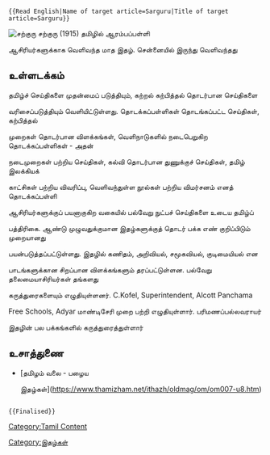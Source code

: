 ```{=mediawiki}
{{Read English|Name of target article=Sarguru|Title of target article=Sarguru}}
```
![சற்குரு](Om007.jpg "சற்குரு") சற்குரு (1915) தமிழில் ஆரம்பப்பள்ளி
ஆசிரியர்களுக்காக வெளிவந்த மாத இதழ். சென்னையில் இருந்து வெளிவந்தது

## உள்ளடக்கம்

தமிழ்ச் செய்திகளை முதன்மைப் படுத்தியும், கற்றல் கற்பித்தல் தொடர்பான செய்திகளை
வரிசைப்படுத்தியும் வெளியிட்டுள்ளது. தொடக்கப்பள்ளிகள் தொடங்கப்பட்ட செய்திகள், கற்பித்தல்
முறைகள் தொடர்பான விளக்கங்கள், வெளிநாடுகளில் நடைபெறுகிற தொடக்கப்பள்ளிகள் - அதன்
நடைமுறைகள் பற்றிய செய்திகள், கல்வி தொடர்பான துணுக்குச் செய்திகள், தமிழ் இலக்கியக்
காட்சிகள் பற்றிய விவரிப்பு, வெளிவந்துள்ள நூல்கள் பற்றிய விமர்சனம் எனத் தொடக்கப்பள்ளி
ஆசிரியர்களுக்குப் பயனாகுகிற வகையில் பல்வேறு நுட்பச் செய்திகளை உடைய தமிழ்ப்
பத்திரிகை. ஆண்டு முழுவதுக்குமான இதழ்களுக்குத் தொடர் பக்க எண் குறிப்பிடும் முறையானது
பயன்படுத்தப்பட்டுள்ளது. இதழில் கணிதம், அறிவியல், சமூகவியல், குடிமையியல் என
பாடங்களுக்கான சிறப்பான விளக்கங்களும் தரப்பட்டுள்ளன. பல்வேறு தலைமையாசிரியர்கள் தங்களது
கருத்துரைகளையும் எழுதியுள்ளனர். C.Kofel, Superintendent, Alcott Panchama
Free Schools, Adyar மாண்டிசேரி முறை பற்றி எழுதியுள்ளார். பரிமணப்பல்லவராயர்
இதழின் பல பக்கங்களில் கருத்துரைத்துள்ளார்

## உசாத்துணை

-   [தமிழம் வலை - பழைய
    இதழ்கள்](https://www.thamizham.net/ithazh/oldmag/om/om007-u8.htm)

```{=mediawiki}
{{Finalised}}
```
[Category:Tamil Content](Category:Tamil_Content "wikilink")
[Category:இதழ்கள்](Category:இதழ்கள் "wikilink")
